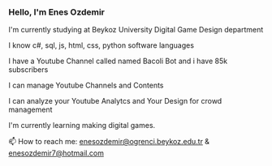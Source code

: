### Hello, I'm Enes Ozdemir

I'm currently studying at Beykoz University Digital Game Design department

I know c#, sql, js, html, css, python software languages

I have a Youtube Channel called named Bacoli Bot and i have 85k subscribers

I can manage Youtube Channels and Contents

I can analyze your Youtube Analytcs and Your Design for crowd management

I'm currently learning making digital games.

📫 How to reach me: enesozdemir@ogrenci.beykoz.edu.tr & enesozdemir7@hotmail.com

